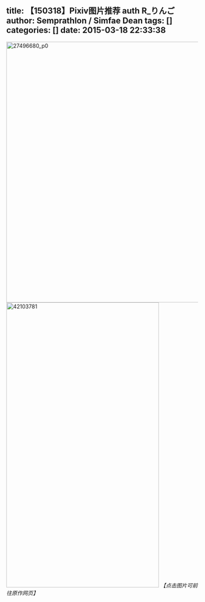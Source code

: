 title: 【150318】Pixiv图片推荐 auth R_りんご
author: Semprathlon / Simfae Dean
tags: []
categories: []
date: 2015-03-18 22:33:38
---
<a href="http://www.pixiv.net/member_illust.php?mode=medium&amp;illust_id=27496680"><img src="/blog/uploads/2015/03/27496680_p0.jpg" alt="27496680_p0" width="600" height="686" class="alignnone size-full wp-image-172" /></a>
<a href="http://www.pixiv.net/member_illust.php?mode=medium&amp;illust_id=42103781"><img src="/blog/uploads/2015/03/42103781.png" alt="42103781" width="401" height="750" class="alignnone size-full wp-image-173" /></a>
<em>【点击图片可前往原作网页】</em>